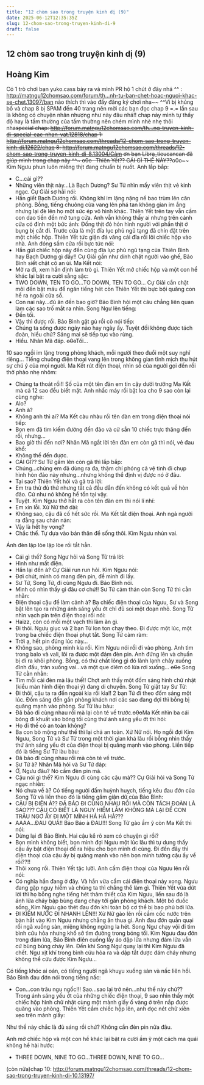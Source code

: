 ```yaml
---
title: "12 chòm sao trong truyện kinh dị (9)"
date: 2025-06-12T12:35:35Z
slug: 12-chom-sao-trong-truyen-kinh-di-9
draft: false
---
```


## 12 chòm sao trong truyện kinh dị (9)

## Hoàng Kim

Có 1 trò chơi bạn yuko.cass bày ra và mình PR hộ 1 chút ở đây nhá ^^ : http://matngu12chomsao.com/forum/th...nh-tu-ban-chet-hoac-nguoi-khac-se-chet.13097/bạn nào thích thì vào đấy đăng ký chơi nha~~ ^^Vì bị khủng bố và chap 8 bị SPAM đến 40 trang nên mời các bạn đọc chap 9 =.= lần sau là không có chuyện nhân nhượng như này đâu nhá!! chap này mình tự thấy độ hay là tầm thường của tầm thường nên chém mình nhè nhẹ thôi nha~~special chap: http://forum.matngu12chomsao.com/th...ng-truyen-kinh-di-special-cac-nhan-vat.12818/chap 1: http://forum.matngu12chomsao.com/threads/12-chom-sao-trong-truyen-kinh-di.12622/chap 8: http://forum.matngu12chomsao.com/threads/12-chom-sao-trong-truyen-kinh-di-8.13004/Cảm ơn bạn Libra_tieucancan đã giúp mình trong chap này ^^~ ~~o0o~~- Thiên Yết?? CÁI GÌ THẾ NÀY??~~o0o~~
Kim Ngưu phun luôn miếng thịt đang chuẩn bị nuốt. Anh lắp bắp:
- C...cái gì??
- Những viên thịt này...Là Bạch Dương?
Sư Tử nhìn mấy viên thịt vẻ kinh ngạc. Cự Giải sợ hãi nói:
- Hắn giết Bạch Dương rồi.
Không khí im lặng nặng nề bao trùm lên căn phòng. Bỗng, tiếng chuông cửa vang lên phá tan không gian im ắng nhưng lại đè lên họ một sức ép vô hình khác. Thiên Yết trên tay vẫn cầm con dao tiến đến mở tung cửa. Anh vẫn không thấy ai nhưng trên cánh cửa có đính một bức ảnh: Đống thịt đỏ hỏn hình người với phần thịt ở bụng bị cắt đi. Trước cửa là một đĩa lục phủ ngũ tạng đã chín đặt trên một chiếc hộp. Thiên Yết tức giận đá văng cái đĩa rồi lôi chiếc hộp vào nhà. Anh đóng sầm cửa rồi bực tức nói:
- Hắn gửi chiếc hộp này đến cùng đĩa lục phủ ngũ tạng của Thiên Bình hay Bạch Dương gì đấy!!
Cự Giải gần như dính chặt người vào ghế, Bảo Bình siết chặt cô an ủi. Ma Kết nói:
- Mở ra đi, xem hắn định làm trò gì.
Thiên Yết mở chiếc hộp và một con hề khác lại bật ra cười sằng sặc:
- TWO DOWN, TEN TO GO...TO DOWN, TEN TO GO...
Cự Giải cắn chặt môi đến bật máu để ngăn tiếng hét còn Thiên Yết thì bực bội quăng con hề ra ngoài cửa sổ.
- Con nai này...đủ ăn đến bao giờ?
Bảo Bình hỏi một câu chẳng liên quan làm các sao trố mắt ra nhìn. Song Ngư lên tiếng:
- Đến tối.
- Vậy thì được rồi.
Bảo Bình gật gù rồi cô nói tiếp:
- Chúng ta sống được ngày nào hay ngày ấy. Tuyệt đối không được tách đoàn, hiểu chứ? Sáng mai sẽ tiếp tục vào rừng.
- Hiểu.
Nhân Mã đáp.
 ~~o0o~~Tối...
 
10 sao ngồi im lặng trong phòng khách, mỗi người theo đuổi một suy nghĩ riêng...
Tiếng chuông điện thoại vang lên trong không gian tĩnh mịch thu hút sự chú ý của mọi người. Ma Kết rút điện thoại, nhìn số của người gọi đến rồi thở phào nhẹ nhõm:
- Chúng ta thoát rồi!!
Số của một tên đàn em tin cậy dưới trướng Ma Kết mà cả 12 sao đều biết mặt. Anh nhấc máy rồi bật loa cho 9 sao còn lại cùng nghe:
- Alo?
- Anh à?
- Không anh thì ai?
Ma Kết càu nhàu rồi tên đàn em trong điện thoại nói tiếp:
- Bọn em đã tìm kiếm đường đến đảo và cử sẵn 10 chiếc trực thăng đến rồi, nhưng...
- Bao giờ thì đến nơi?
Nhân Mã ngắt lời tên đàn em còn gã thì nói, vẻ đau khổ:
- Không thể đến được.
- CÁI GÌ??
Sư Tử gầm lên còn gã thì lắp bắp:
- Chúng...chúng em đã dùng ra đa, thậm chí phóng cả vệ tinh đi chụp hình hòn đảo này nhưng...nhưng không thể định vị được nó ở đâu.
- Tại sao?
Thiên Yết hỏi và gã trả lời:
- Em tra thử đủ thứ nhưng tất cả đều dẫn đến không có kết quả về hòn đảo. Cứ như nó không hề tồn tại vậy.
- Tuyệt.
Kim Ngưu thở hắt ra còn tên đàn em thì nói lí nhí:
- Em xin lỗi.
Xử Nữ thở dài:
- Không sao, cậu đã cố hết sức rồi.
Ma Kết tắt điện thoại. Anh ngả người ra đằng sau chán nản:
- Vậy là hết hy vọng?
- Chắc thế. Tự dựa vào bản thân để sống thôi.
Kim Ngưu nhún vai.
 
Ánh đèn lập lòe lập lòe rồi tắt hẳn.
- Cái gì thế?
Song Ngư hỏi và Song Tử trả lời:
- Hình như mất điện.
- Hắn lại đến à?
Cự Giải run run hỏi. Kim Ngưu nói:
- Đợi chút, mình có mang đèn pin, để mình đi lấy.
- Sư Tử, Song Tử, đi cùng Ngưu đi.
Bảo Bình nói.
- Mình có nhìn thấy gì đâu cơ chứ!!
Sư Tử cảm thán còn Song Tử thì cằn nhằn:
- Điện thoại cậu để làm cảnh à?
Ba chiếc điện thoại của Ngưu, Sư và Song bật lên tạo ra những ánh sáng yếu ớt chỉ đủ soi một đoạn nhỏ. Song Tử nhìn vạch pin trên điện thoại rồi nói:
- Haizz, còn có mỗi một vạch thì làm ăn gì.
- Đi thôi.
Ngưu giục và 2 bạn Tử lon ton chạy theo. Đi được một lúc, một trong ba chiếc điện thoại phụt tắt. Song Tử càm ràm:
- Trời ạ, hết pin đúng lúc này…
- Không sao, phòng mình kia rồi.
Kim Ngưu nói rồi đi vào phòng. Anh tìm trong balo và vali, lôi ra được một đám đèn pin. Anh đứng lên và chuẩn bị đi ra khỏi phòng. Bỗng, có thứ chất lỏng gì đó lành lạnh chảy xuống đỉnh đầu, tràn xuống vai…và một que diêm có lửa rơi xuống…
 ~~o0o~~
Song Tử cằn nhằn:
- Tìm mỗi cái đèn mà lâu thế!!
Chợt anh thấy một đốm sáng hình chữ nhật (kiểu màn hình điện thoại ý) đang di chuyển. Song Tử giật tay Sư Tử:
- Đi thôi, cậu ta ra đến ngoài kia rồi kìa!!
2 bạn Tử đi theo đốm sáng một lúc. Đốm sáng đến gần phòng khách nơi các sao đang đợi thì bỗng bị quăng mạnh vào phòng. Sư Tử làu bàu:
- Đã bảo đi cùng nhau rồi mà lại còn té về trước.~~o0o~~Ma Kết nhìn ba cái bóng đi khuất vào bóng tối cùng thứ ánh sáng yếu ớt thì hỏi:
- Họ đi thế có an toàn không?
- Ba con bò mộng như thế thì lại chả an toàn.
Xử Nữ nói. Họ ngồi đợi Kim Ngưu, Song Tử và Sư Tử trong một thời gian khá lâu rồi bỗng nhìn thấy thứ ánh sáng yếu ớt của điện thoại bị quăng mạnh vào phòng. Liền tiếp đó là tiếng Sư Tử làu bàu:
- Đã bảo đi cùng nhau rồi mà còn té về trước.
- Sư Tử à?
Nhân Mã hỏi và Sư Tử đáp:
- Ờ, Ngưu đâu? Nó cầm đèn pin mà.
- Cậu nói gì thế? Kim Ngưu đi cùng các cậu mà??
Cự Giải hỏi và Song Tử ngạc nhiên:
- Nó chưa về à?
Có tiếng người đấm huỳnh huỵch, tiếng kêu đau đớn của Song Tử và liền theo đó là tiếng gầm giận dữ của Bảo Bình:
- CẬU BỊ ĐIÊN À?? ĐÃ BẢO ĐI CÙNG NHAU RỒI MÀ CÒN TÁCH ĐOÀN LÀ SAO??? CẬU CÓ BIẾT LÀ NGUY HIỂM LẮM KHÔNG MÀ LẠI ĐỂ CON TRÂU NGƠ ẤY ĐI MỘT MÌNH HẢ HẢ HẢ???
- AAAA…ĐAU QUÁ!! Bảo Bảo à ĐAU!!!
Song Tử gào ầm ỹ còn Ma Kết thì nói:
- Dừng lại đi Bảo Bình. Hai cậu kể rõ xem có chuyện gì rồi?
- Bọn mình không biết, bọn mình đợi Ngưu một lúc lâu thì tự dưng thấy cậu ấy bật điện thoại để ra hiệu cho bọn mình đi cùng. Đi đến đây thì điện thoại của cậu ấy bị quăng mạnh vào nên bọn mình tưởng cậu ấy về rồi??!!
- Thôi xong rồi.
Thiên Yết tặc lưỡi. Anh cầm điện thoại của Ngưu lên rồi nói:
- Có nghĩa hắn đang ở đây. Và hắn vừa cầm cái điện thoại này xong. Ngưu đang gặp nguy hiểm và chúng ta thì chẳng thể làm gì.
Thiên Yết vừa dứt lời thì họ bỗng nghe tiếng hét thảm thiết của Kim Ngưu, liền sau đó là ánh lửa cháy bập bùng đang chạy tới gần phòng khách. Một bó đuốc sống. Kim Ngưu gào thét đau đớn khi toàn bộ cơ thể bị bao phủ bởi lửa.
- ĐI KIẾM NƯỚC ĐI NHANH LÊN!!!
Xử Nữ gào lên rồi cầm cốc nước trên bàn hắt vào Kim Ngưu nhưng chẳng ăn thua gì. Anh đau đớn quằn quại rồi ngã xuống sàn, miệng không ngừng la hét. Song Ngư chạy vội đi tìm bình cứu hỏa nhưng khổ sở tìm đường trong bóng tối. Kim Ngưu đau đớn trong đám lửa, Bảo Bình điên cuồng lấy áo dập lửa nhưng đám lửa vẫn cứ bùng bùng cháy lên. Đến khi Song Ngư quay lại thì Kim Ngưu đã chết. Ngư xịt khí trong bình cứu hỏa ra và dập tắt được đám cháy nhưng không thể cứu được Kim Ngưu…
 
Có tiếng khóc ai oán, có tiếng người ngã khuỵu xuống sàn và nấc liên hồi. Bảo Bình đau đớn nói trong tiếng nấc:
- Con…con trâu ngu ngốc!!! Sao…sao lại trở nên…như thế này chứ??
Trong ánh sáng yếu ớt của những chiếc điện thoại, 9 sao nhìn thấy một chiếc hộp hình chữ nhật cùng một mành giấy ố vàng ở trên nắp được quăng vào phòng. Thiên Yết cầm chiếc hộp lên, anh đọc nét chữ xiên xẹo trên mảnh giấy:
 
Như thế này chắc là đủ sáng rồi chứ? Không cần đèn pin nữa đâu.
 
Anh mở chiếc hộp và một con hề khác lại bật ra cười ầm ỹ một cách ma quái không hề hài hước:
- THREE DOWN, NINE TO GO…THREE DOWN, NINE TO GO…
 
 (còn nữa)chap 10: http://forum.matngu12chomsao.com/threads/12-chom-sao-trong-truyen-kinh-di-10.13197/